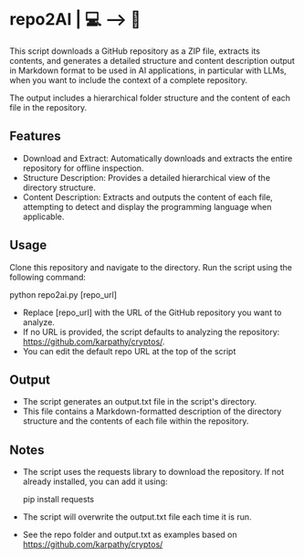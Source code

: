 # repo2AI | 💻 --> 🤖 

This script downloads a GitHub repository as a ZIP file, extracts its contents, and generates a detailed structure and content description output in Markdown format to be used in AI applications, in particular with LLMs, when you want to include the context of a complete repository. 

The output includes a hierarchical folder structure and the content of each file in the repository.

## Features

- Download and Extract: Automatically downloads and extracts the entire repository for offline inspection.
- Structure Description: Provides a detailed hierarchical view of the directory structure.
- Content Description: Extracts and outputs the content of each file, attempting to detect and display the programming language when applicable.

## Usage

Clone this repository and navigate to the directory. Run the script using the following command:

python repo2ai.py [repo_url]

- Replace [repo_url] with the URL of the GitHub repository you want to analyze.
- If no URL is provided, the script defaults to analyzing the repository: https://github.com/karpathy/cryptos/.
- You can edit the default repo URL at the top of the script

## Output

- The script generates an output.txt file in the script's directory.
- This file contains a Markdown-formatted description of the directory structure and the contents of each file within the repository.

## Notes

- The script uses the requests library to download the repository. If not already installed, you can add it using:

  pip install requests

- The script will overwrite the output.txt file each time it is run.
- See the repo folder and output.txt as examples based on https://github.com/karpathy/cryptos/

